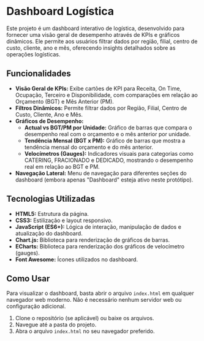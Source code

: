 # Dashboard Logística

Este projeto é um dashboard interativo de logística, desenvolvido para fornecer uma visão geral de desempenho através de KPIs e gráficos dinâmicos. Ele permite aos usuários filtrar dados por região, filial, centro de custo, cliente, ano e mês, oferecendo insights detalhados sobre as operações logísticas.

## Funcionalidades

*   **Visão Geral de KPIs:** Exibe cartões de KPI para Receita, On Time, Ocupação, Terceiro e Disponibilidade, com comparações em relação ao Orçamento (BGT) e Mês Anterior (PM).
*   **Filtros Dinâmicos:** Permite filtrar dados por Região, Filial, Centro de Custo, Cliente, Ano e Mês.
*   **Gráficos de Desempenho:**
    *   **Actual vs BGT/PM por Unidade:** Gráfico de barras que compara o desempenho real com o orçamento e o mês anterior por unidade.
    *   **Tendência Mensal (BGT x PM):** Gráfico de barras que mostra a tendência mensal do orçamento e do mês anterior.
    *   **Velocímetros (Gauges):** Indicadores visuais para categorias como CATERING, FRACIONADO e DEDICADO, mostrando o desempenho real em relação ao BGT e PM.
*   **Navegação Lateral:** Menu de navegação para diferentes seções do dashboard (embora apenas "Dashboard" esteja ativo neste protótipo).

## Tecnologias Utilizadas

*   **HTML5:** Estrutura da página.
*   **CSS3:** Estilização e layout responsivo.
*   **JavaScript (ES6+):** Lógica de interação, manipulação de dados e atualização do dashboard.
*   **Chart.js:** Biblioteca para renderização de gráficos de barras.
*   **ECharts:** Biblioteca para renderização dos gráficos de velocímetro (gauges).
*   **Font Awesome:** Ícones utilizados no dashboard.

## Como Usar

Para visualizar o dashboard, basta abrir o arquivo `index.html` em qualquer navegador web moderno. Não é necessário nenhum servidor web ou configuração adicional.

1.  Clone o repositório (se aplicável) ou baixe os arquivos.
2.  Navegue até a pasta do projeto.
3.  Abra o arquivo `index.html` no seu navegador preferido.

